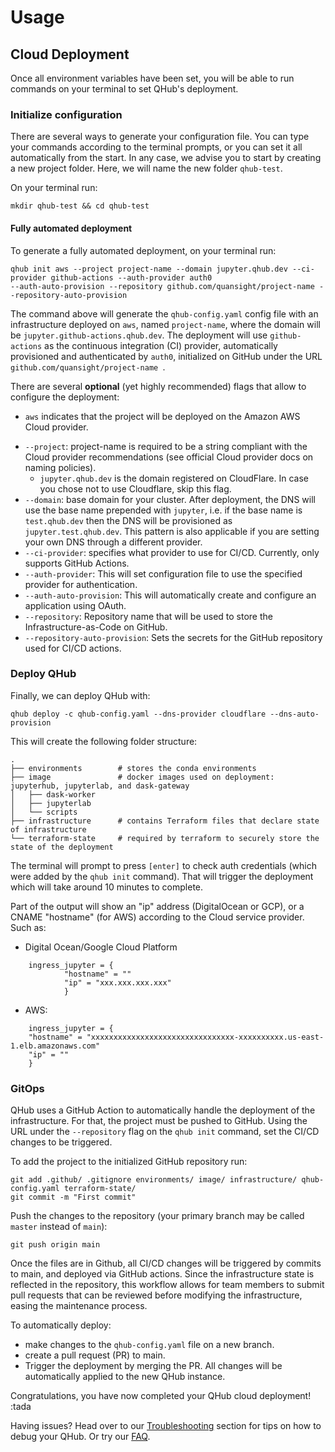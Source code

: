 # Usage

## Cloud Deployment

Once all environment variables have been set, you will be able to run commands on your terminal to set QHub's deployment.

### Initialize configuration
There are several ways to generate your configuration file. You can type your commands according to the terminal prompts,
or you can set it all automatically from the start. In any case, we advise you to start by creating a new project folder.
Here, we will name the new folder `qhub-test`.

On your terminal run:
```shell
mkdir qhub-test && cd qhub-test
``` 

#### Fully automated deployment
To generate a fully automated deployment, on your terminal run:
```shell
qhub init aws --project project-name --domain jupyter.qhub.dev --ci-provider github-actions --auth-provider auth0 
--auth-auto-provision --repository github.com/quansight/project-name --repository-auto-provision
```
The command above will generate the `qhub-config.yaml` config file with an infrastructure deployed on `aws`, named 
`project-name`, where the domain will be `jupyter.github-actions.qhub.dev`. The deployment will use `github-actions` 
as the continuous integration (CI) provider, automatically provisioned and authenticated by `auth0`, initialized on 
GitHub under the URL `github.com/quansight/project-name `.


There are several **optional** (yet highly recommended) flags that allow to configure the deployment:

+ `aws` indicates that the project will be deployed on the Amazon AWS Cloud provider.
- `--project`: project-name is required to be a string compliant with the Cloud provider recommendations (see official Cloud provider docs on naming policies).
  + `jupyter.qhub.dev` is the domain registered on CloudFlare. In case you chose not to use Cloudflare, skip this flag.
- `--domain`: base domain for your cluster. After deployment, the DNS will use the base name prepended with `jupyter`, i.e.
  if the base name is `test.qhub.dev` then the DNS will be provisioned as `jupyter.test.qhub.dev`. This pattern is also applicable if you are setting your own DNS through a different provider.
- `--ci-provider`: specifies what provider to use for CI/CD. Currently, only supports GitHub Actions.
- `--auth-provider`: This will set configuration file to use the specified provider for authentication.
- `--auth-auto-provision`: This will automatically create and configure an application using OAuth.
- `--repository`: Repository name that will be used to store the Infrastructure-as-Code on GitHub.
- `--repository-auto-provision`: Sets the secrets for the GitHub repository used for CI/CD actions.
        
### Deploy QHub

Finally, we can deploy QHub with:
```shell
qhub deploy -c qhub-config.yaml --dns-provider cloudflare --dns-auto-provision
```

This will create the following folder structure:

```
.
├── environments        # stores the conda environments
├── image               # docker images used on deployment: jupyterhub, jupyterlab, and dask-gateway
│   ├── dask-worker
│   ├── jupyterlab
│   └── scripts
├── infrastructure      # contains Terraform files that declare state of infrastructure
└── terraform-state     # required by terraform to securely store the state of the deployment
```

The terminal will prompt to press `[enter]` to check auth credentials (which were added by the `qhub init` command). 
That will trigger the deployment which will take around 10 minutes to complete.

Part of the output will show an "ip" address (DigitalOcean or GCP), or a CNAME "hostname" (for AWS)
according to the Cloud service provider. Such as:

+ Digital Ocean/Google Cloud Platform
```shell
    ingress_jupyter = {
            "hostname" = ""
            "ip" = "xxx.xxx.xxx.xxx"
            }
```
+ AWS:
```shell
    ingress_jupyter = {
    "hostname" = "xxxxxxxxxxxxxxxxxxxxxxxxxxxxxxxx-xxxxxxxxxx.us-east-1.elb.amazonaws.com"
    "ip" = ""
    }
```
        
### GitOps
QHub uses a GitHub Action to automatically handle the deployment of the infrastructure. For that, the project must be 
pushed to GitHub. Using the URL under the `--repository` flag on the `qhub init` command, set the CI/CD changes to be triggered.

To add the project to the initialized GitHub repository run:
```shell
git add .github/ .gitignore environments/ image/ infrastructure/ qhub-config.yaml terraform-state/
git commit -m "First commit"
```

Push the changes to the repository (your primary branch may be called `master` instead of `main`):
```shell
git push origin main
```

Once the files are in Github, all CI/CD changes will be triggered by commits to main, and deployed via GitHub actions.
Since the infrastructure state is reflected in the repository, this workflow allows for team members to submit pull 
requests that can be reviewed before modifying the infrastructure, easing the maintenance process.

To automatically deploy:
- make changes to the `qhub-config.yaml` file on a new branch. 
- create a pull request (PR) to main.
- Trigger the deployment by merging the PR. All changes will be automatically applied to the new QHub instance.

Congratulations, you have now completed your QHub cloud deployment! :tada

Having issues? Head over to our [Troubleshooting](../02_get_started/06_troubleshooting.md) section for tips on how to 
debug your QHub. Or try our [FAQ](../02_get_started/07_support.md).
